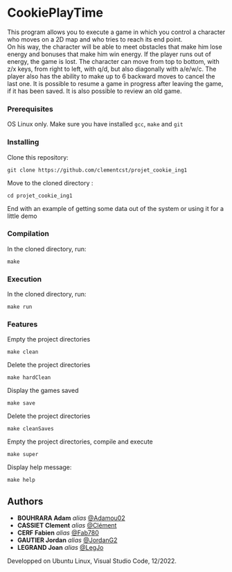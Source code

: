 # CookiePlayTime


This program allows you to execute a game in which you control a character who moves on a 2D map and who tries to reach its end point.	
On his way, the character will be able to meet obstacles that make him lose energy and bonuses that make him win energy. 
If the player runs out of energy, the game is lost.
The character can move from top to bottom, with z/x keys, from right to left, with q/d, but also diagonally with a/e/w/c.
The player also has the ability to make up to 6 backward moves to cancel the last one.
It is possible to resume a game in progress after leaving the game, if it has been saved. It is also possible to review an old game.


### Prerequisites

OS Linux only.
Make sure you have installed ```gcc```, ```make``` and ```git```

### Installing

Clone this repository:

```
git clone https://github.com/clementcst/projet_cookie_ing1
```
Move to the cloned directory :

```
cd projet_cookie_ing1
```
End with an example of getting some data out of the system or using it for a little demo

### Compilation

In the cloned directory, run:

```
make
```

### Execution

In the cloned directory, run:

```
make run
```

### Features

Empty the project directories

```
make clean
```

Delete the project directories

```
make hardClean
```

Display the games saved

```
make save
```

Delete the project directories

```
make cleanSaves
```

Empty the project directories, compile and execute

```
make super
```

Display help message:

```
make help
```

## Authors

* **BOUHRARA Adam** _alias_ [@Adamou02](https://github.com/Adamou02)
* **CASSIET Clement** _alias_ [@Clément](https://github.com/clementcst)
* **CERF Fabien** _alias_ [@Fab780](https://github.com/Fab780)
* **GAUTIER Jordan** _alias_ [@JordanG2](https://github.com/JordanG2)
* **LEGRAND Joan** _alias_ [@LegJo](https://github.com/LegJo)

Developped on Ubuntu Linux, Visual Studio Code, 12/2022.
